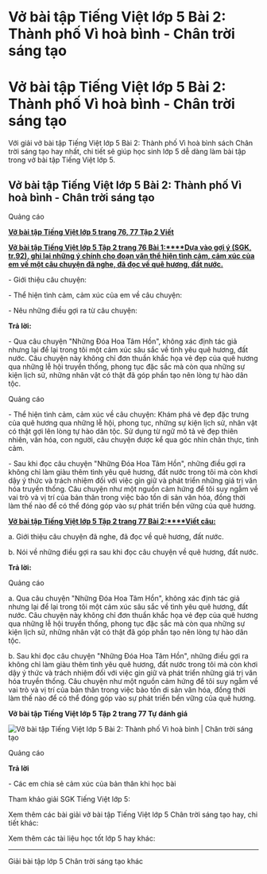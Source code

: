 # Vở bài tập Tiếng Việt lớp 5 Bài 2: Thành phố Vì hoà bình - Chân trời sáng tạo

# Vở bài tập Tiếng Việt lớp 5 Bài 2: Thành phố Vì hoà bình - Chân trời sáng tạo

Với giải vở bài tập Tiếng Việt lớp 5 Bài 2: Thành phố Vì hoà bình sách Chân trời sáng tạo hay nhất, chi tiết sẽ giúp học sinh lớp 5 dễ dàng làm bài tập trong vở bài tập Tiếng Việt lớp 5.

## Vở bài tập Tiếng Việt lớp 5 Bài 2: Thành phố Vì hoà bình - Chân trời sáng tạo

Quảng cáo

[**Vở bài tập Tiếng Việt lớp 5 trang 76, 77 Tập 2 Viết**](https://vietjack.com/vbt-tieng-viet-5-ct/viet-trang-76-vbt-tieng-viet-5-tap-2.jsp)

[**Vở bài tập Tiếng Việt lớp 5 Tập 2 trang 76 Bài 1:****Dựa vào gợi ý (SGK, tr.92), ghi lại những ý chính cho đoạn văn thể hiện tình cảm, cảm xúc của em về một câu chuyện đã nghe, đã đọc về quê hương, đất nước.**](https://vietjack.com/vbt-tieng-viet-5-ct/dua-vao-goi-y-ghi-lai-nhung-y-chinh-cho-doan-van-the-hien-1-vm.jsp)

\- Giới thiệu câu chuyện: 

\- Thể hiện tình cảm, cảm xúc của em về câu chuyện:

\- Nêu những điều gợi ra từ câu chuyện: 

**Trả lời:**

\- Qua câu chuyện "Những Đóa Hoa Tâm Hồn", không xác định tác giả nhưng lại để lại trong tôi một cảm xúc sâu sắc về tình yêu quê hương, đất nước. Câu chuyện này không chỉ đơn thuần khắc họa vẻ đẹp của quê hương qua những lễ hội truyền thống, phong tục đặc sắc mà còn qua những sự kiện lịch sử, những nhân vật có thật đã góp phần tạo nên lòng tự hào dân tộc.

Quảng cáo

\- Thể hiện tình cảm, cảm xúc về câu chuyện: Khám phá vẻ đẹp đặc trưng của quê hương qua những lễ hội, phong tục, những sự kiện lịch sử, nhân vật có thật gợi lên lòng tự hào dân tộc. Sử dụng từ ngữ mô tả vẻ đẹp thiên nhiên, văn hóa, con người, câu chuyện được kể qua góc nhìn chân thực, tình cảm.

\- Sau khi đọc câu chuyện "Những Đóa Hoa Tâm Hồn", những điều gợi ra không chỉ làm giàu thêm tình yêu quê hương, đất nước trong tôi mà còn khơi dậy ý thức và trách nhiệm đối với việc gìn giữ và phát triển những giá trị văn hóa truyền thống. Câu chuyện như một nguồn cảm hứng để tôi suy ngẫm về vai trò và vị trí của bản thân trong việc bảo tồn di sản văn hóa, đồng thời làm thế nào để có thể đóng góp vào sự phát triển bền vững của quê hương.

[**Vở bài tập Tiếng Việt lớp 5 Tập 2 trang 77 Bài 2:****Viết câu:**](https://vietjack.com/vbt-tieng-viet-5-ct/viet-cau-gioi-thieu-cau-chuyen-da-nghe-da-doc-ve-que-huong-vm.jsp)

a. Giới thiệu câu chuyện đã nghe, đã đọc về quê hương, đất nước. 

b. Nói về những điều gợi ra sau khi đọc câu chuyện về quê hương, đất nước. 

**Trả lời:**

Quảng cáo

a. Qua câu chuyện "Những Đóa Hoa Tâm Hồn", không xác định tác giả nhưng lại để lại trong tôi một cảm xúc sâu sắc về tình yêu quê hương, đất nước. Câu chuyện này không chỉ đơn thuần khắc họa vẻ đẹp của quê hương qua những lễ hội truyền thống, phong tục đặc sắc mà còn qua những sự kiện lịch sử, những nhân vật có thật đã góp phần tạo nên lòng tự hào dân tộc.

b. Sau khi đọc câu chuyện "Những Đóa Hoa Tâm Hồn", những điều gợi ra không chỉ làm giàu thêm tình yêu quê hương, đất nước trong tôi mà còn khơi dậy ý thức và trách nhiệm đối với việc gìn giữ và phát triển những giá trị văn hóa truyền thống. Câu chuyện như một nguồn cảm hứng để tôi suy ngẫm về vai trò và vị trí của bản thân trong việc bảo tồn di sản văn hóa, đồng thời làm thế nào để có thể đóng góp vào sự phát triển bền vững của quê hương.

**Vở bài tập Tiếng Việt lớp 5 Tập 2 trang 77 Tự đánh giá**

![Vở bài tập Tiếng Việt lớp 5 Bài 2: Thành phố Vì hoà bình | Chân trời sáng tạo](https://vietjack.com/vbt-tieng-viet-5-ct/images/bai-2-thanh-pho-vi-hoa-binh-236788.PNG)

Quảng cáo

**Trả lời**

\- Các em chia sẻ cảm xúc của bản thân khi học bài 

Tham khảo giải SGK Tiếng Việt lớp 5:

Xem thêm các bài giải vở bài tập Tiếng Việt lớp 5 Chân trời sáng tạo hay, chi tiết khác:

Xem thêm các tài liệu học tốt lớp 5 hay khác:

* * *

Giải bài tập lớp 5 Chân trời sáng tạo khác

